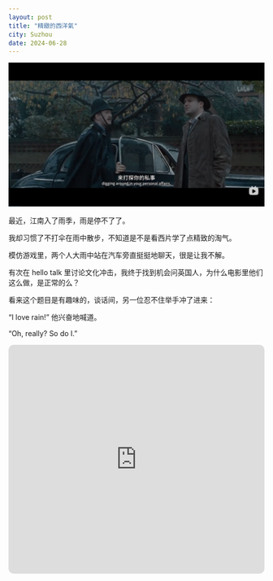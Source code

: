 ```yaml
---
layout: post
title: "精緻的西洋氣"
city: Suzhou
date: 2024-06-28
---
```


![the_imitation_game.jpg](/photos/the_imitation_game.jpg)

最近，江南入了雨季，雨是停不了了。

我却习惯了不打伞在雨中散步，不知道是不是看西片学了点精致的淘气。

模仿游戏里，两个人大雨中站在汽车旁直挺挺地聊天，很是让我不解。

有次在 hello talk 里讨论文化冲击，我终于找到机会问英国人，为什么电影里他们这么做，是正常的么？

看来这个题目是有趣味的，谈话间，另一位忍不住举手冲了进来：

“I love rain!” 他兴奋地喊道。

“Oh, really? So do I.”

<iframe allow="autoplay *; encrypted-media *; fullscreen *; clipboard-write" frameborder="0" height="450" style="width:100%;max-width:660px;overflow:hidden;border-radius:10px;" sandbox="allow-forms allow-popups allow-same-origin allow-scripts allow-storage-access-by-user-activation allow-top-navigation-by-user-activation" src="https://embed.music.apple.com/tr/playlist/%E7%B2%BE%E8%87%B4%E7%9A%84%E8%A5%BF%E6%B4%8B%E6%B0%94/pl.u-76oNP4euvpYBvr3"></iframe>
